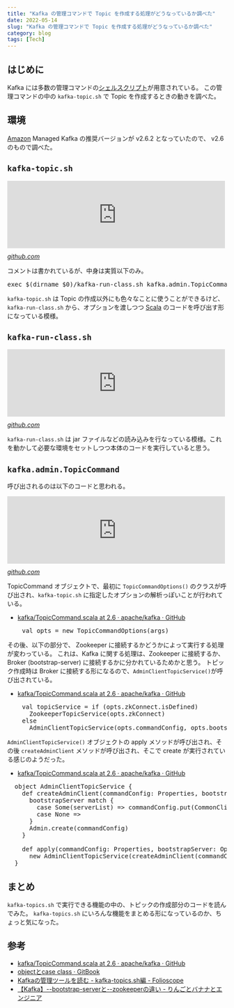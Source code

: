 ```yaml
---
title: "Kafka の管理コマンドで Topic を作成する処理がどうなっているか調べた"
date: 2022-05-14
slug: "Kafka の管理コマンドで Topic を作成する処理がどうなっているか調べた"
category: blog
tags: [Tech]
---
```

<h2 id="はじめに">はじめに</h2>

<p>Kafka には多数の管理コマンドの<a class="keyword" href="http://d.hatena.ne.jp/keyword/%A5%B7%A5%A7%A5%EB%A5%B9%A5%AF%A5%EA%A5%D7%A5%C8">シェルスクリプト</a>が用意されている。
この管理コマンドの中の <code>kafka-topic.sh</code> で Topic を作成するときの動きを調べた。</p>

<h2 id="環境">環境</h2>

<p><a class="keyword" href="http://d.hatena.ne.jp/keyword/Amazon">Amazon</a> Managed Kafka の推奨バージョンが v2.6.2 となっていたので、 v2.6 のもので調べた。</p>

<h2 id="kafka-topicsh"><code>kafka-topic.sh</code></h2>

<p><iframe src="https://hatenablog-parts.com/embed?url=https%3A%2F%2Fgithub.com%2Fapache%2Fkafka%2Fblob%2F2.6%2Fbin%2Fkafka-topics.sh" title="kafka/kafka-topics.sh at 2.6 · apache/kafka" class="embed-card embed-webcard" scrolling="no" frameborder="0" style="display: block; width: 100%; height: 155px; max-width: 500px; margin: 10px 0px;" loading="lazy"></iframe><cite class="hatena-citation"><a href="https://github.com/apache/kafka/blob/2.6/bin/kafka-topics.sh">github.com</a></cite></p>

<p>コメントは書かれているが、中身は実質以下のみ。</p>

<pre class="code shell" data-lang="shell" data-unlink>exec $(dirname $0)/kafka-run-class.sh kafka.admin.TopicCommand &#34;$@&#34;</pre>


<p><code>kafka-topic.sh</code> は Topic の作成以外にも色々なことに使うことができるけど、<code>kafka-run-class.sh</code> から、オプションを渡しつつ <a class="keyword" href="http://d.hatena.ne.jp/keyword/Scala">Scala</a> のコードを呼び出す形になっている模様。</p>

<h2 id="kafka-run-classsh"><code>kafka-run-class.sh</code></h2>

<p><iframe src="https://hatenablog-parts.com/embed?url=https%3A%2F%2Fgithub.com%2Fapache%2Fkafka%2Fblob%2F2.6%2Fbin%2Fkafka-run-class.sh" title="kafka/kafka-run-class.sh at 2.6 · apache/kafka" class="embed-card embed-webcard" scrolling="no" frameborder="0" style="display: block; width: 100%; height: 155px; max-width: 500px; margin: 10px 0px;" loading="lazy"></iframe><cite class="hatena-citation"><a href="https://github.com/apache/kafka/blob/2.6/bin/kafka-run-class.sh">github.com</a></cite></p>

<p><code>kafka-run-class.sh</code> は jar ファイルなどの読み込みを行なっている模様。これを動かして必要な環境をセットしつつ本体のコードを実行していると思う。</p>

<h2 id="kafkaadminTopicCommand"><code>kafka.admin.TopicCommand</code></h2>

<p>呼び出されるのは以下のコードと思われる。</p>

<p><iframe src="https://hatenablog-parts.com/embed?url=https%3A%2F%2Fgithub.com%2Fapache%2Fkafka%2Fblob%2F2.6%2Fcore%2Fsrc%2Fmain%2Fscala%2Fkafka%2Fadmin%2FTopicCommand.scala" title="kafka/TopicCommand.scala at 2.6 · apache/kafka" class="embed-card embed-webcard" scrolling="no" frameborder="0" style="display: block; width: 100%; height: 155px; max-width: 500px; margin: 10px 0px;" loading="lazy"></iframe><cite class="hatena-citation"><a href="https://github.com/apache/kafka/blob/2.6/core/src/main/scala/kafka/admin/TopicCommand.scala">github.com</a></cite></p>

<p>TopicCommand オブジェクトで、最初に <code>TopicCommandOptions()</code> のクラスが呼び出され、<code>kafka-topic.sh</code>  に指定したオプションの解析っぽいことが行われている。</p>

<ul>
<li><a href="https://github.com/apache/kafka/blob/2.6/core/src/main/scala/kafka/admin/TopicCommand.scala#L53">kafka/TopicCommand.scala at 2.6 &middot; apache/kafka &middot; GitHub</a></li>
</ul>


<pre class="code lang-scala" data-lang="scala" data-unlink>    <span class="synType">val</span> opts = <span class="synStatement">new</span> TopicCommandOptions(args)
</pre>


<p>その後、以下の部分で、 Zookeeper に接続するかどうかによって実行する処理が変わっている。
これは、Kafka に関する処理は、Zookeeper に接続するか、Broker (bootstrap-server) に接続するかに分かれているためかと思う。
トピック作成時は Broker に接続する形になるので、<code>AdminClientTopicService()</code>が呼び出されている。</p>

<ul>
<li><a href="https://github.com/apache/kafka/blob/2.6/core/src/main/scala/kafka/admin/TopicCommand.scala#L56-L59">kafka/TopicCommand.scala at 2.6 &middot; apache/kafka &middot; GitHub</a></li>
</ul>


<pre class="code lang-scala" data-lang="scala" data-unlink>    <span class="synType">val</span> topicService = <span class="synStatement">if</span> (opts.zkConnect.isDefined)
      ZookeeperTopicService(opts.zkConnect)
    <span class="synStatement">else</span>
      AdminClientTopicService(opts.commandConfig, opts.bootstrapServer)
</pre>


<p><code>AdminClientTopicService()</code> オブジェクトの apply メソッドが呼び出され、その後 <code>createAdminClient</code> メソッドが呼び出され、そこで create が実行されている感じのようだった。</p>

<ul>
<li><a href="https://github.com/apache/kafka/blob/2.6/core/src/main/scala/kafka/admin/TopicCommand.scala#L223-L229">kafka/TopicCommand.scala at 2.6 &middot; apache/kafka &middot; GitHub</a></li>
</ul>


<pre class="code lang-scala" data-lang="scala" data-unlink><span class="synType">  object</span> AdminClientTopicService {
<span class="synIdentifier">    def</span> createAdminClient(commandConfig: Properties, bootstrapServer: Option[<span class="synConstant">String</span>]): Admin = {
      bootstrapServer match {
        <span class="synType">case</span> Some(serverList) =&gt; commandConfig.put(CommonClientConfigs.BOOTSTRAP_SERVERS_CONFIG, serverList)
        <span class="synType">case</span> None =&gt;
      }
      Admin.create(commandConfig)
    }

<span class="synIdentifier">    def</span> apply(commandConfig: Properties, bootstrapServer: Option[<span class="synConstant">String</span>]): AdminClientTopicService =
      <span class="synStatement">new</span> AdminClientTopicService(createAdminClient(commandConfig, bootstrapServer))
  }
</pre>


<h2 id="まとめ">まとめ</h2>

<p><code>kafka-topics.sh</code> で実行できる機能の中の、トピックの作成部分のコードを読んでみた。
<code>kafka-topics.sh</code> にいろんな機能をまとめる形になっているのか、ちょっと気になった。</p>

<h2 id="参考">参考</h2>

<ul>
<li><a href="https://github.com/apache/kafka/blob/2.6/core/src/main/scala/kafka/admin/TopicCommand.scala">kafka/TopicCommand.scala at 2.6 &middot; apache/kafka &middot; GitHub</a></li>
<li><a href="https://sugarnaoming.github.io/scala_newbie/chapter120.html">object&#x3068;case class &middot; GitBook</a></li>
<li><a href="https://i-beam.org/2017/12/06/kafka-topics/">Kafka&#x306E;&#x7BA1;&#x7406;&#x30C4;&#x30FC;&#x30EB;&#x3092;&#x8AAD;&#x3080; - kafka-topics.sh&#x7DE8; - Folioscope</a></li>
<li><a href="https://udomomo.hatenablog.com/entry/2020/02/02/234913">&#x3010;Kafka&#x3011;--bootstrap-server&#x3068;--zookeeper&#x306E;&#x9055;&#x3044; - &#x308A;&#x3093;&#x3054;&#x3068;&#x30D0;&#x30CA;&#x30CA;&#x3068;&#x30A8;&#x30F3;&#x30B8;&#x30CB;&#x30A2;</a></li>
</ul>


